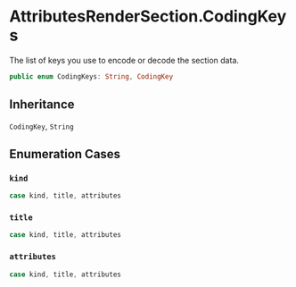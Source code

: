 # AttributesRenderSection.CodingKeys

The list of keys you use to encode or decode the section data.

``` swift
public enum CodingKeys: String, CodingKey 
```

## Inheritance

`CodingKey`, `String`

## Enumeration Cases

### `kind`

``` swift
case kind, title, attributes
```

### `title`

``` swift
case kind, title, attributes
```

### `attributes`

``` swift
case kind, title, attributes
```
